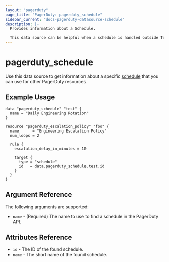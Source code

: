 ```yaml
---
layout: "pagerduty"
page_title: "PagerDuty: pagerduty_schedule"
sidebar_current: "docs-pagerduty-datasource-schedule"
description: |-
  Provides information about a Schedule.

  This data source can be helpful when a schedule is handled outside Terraform, but you still want to reference it in other resources.
---
```


# pagerduty\_schedule

Use this data source to get information about a specific [schedule][1] that you can use for other PagerDuty resources.

## Example Usage

```hcl
data "pagerduty_schedule" "test" {
  name = "Daily Engineering Rotation"
}

resource "pagerduty_escalation_policy" "foo" {
  name      = "Engineering Escalation Policy"
  num_loops = 2

  rule {
    escalation_delay_in_minutes = 10

    target {
      type = "schedule"
      id   = data.pagerduty_schedule.test.id
    }
  }
}
```

## Argument Reference

The following arguments are supported:

* `name` - (Required) The name to use to find a schedule in the PagerDuty API.

## Attributes Reference

* `id` - The ID of the found schedule.
* `name` - The short name of the found schedule.

[1]: https://developer.pagerduty.com/api-reference/b3A6Mjc0ODE4MQ-list-schedules
